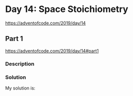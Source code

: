 # Day 14: Space Stoichiometry
https://adventofcode.com/2019/day/14

## Part 1
https://adventofcode.com/2019/day/14#part1

### Description


### Solution
My solution is: 